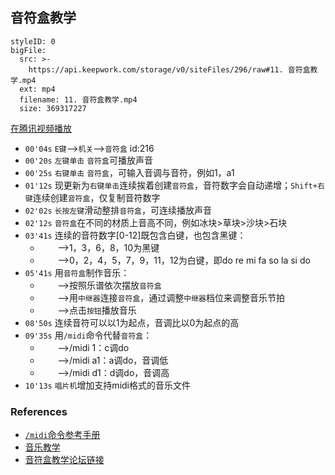 ## 音符盒教学

```@BigFile
styleID: 0
bigFile:
  src: >-
    https://api.keepwork.com/storage/v0/siteFiles/296/raw#11. 音符盒教学.mp4
  ext: mp4
  filename: 11. 音符盒教学.mp4
  size: 369317227
```
[在腾讯视频播放](https://v.qq.com/x/page/c0384q7s3v3.html)

- `00'04s` `E键`-->`机关`-->`音符盒` id:216
- `00'20s` `左键单击` `音符盒`可播放声音
- `00'25s` `右键单击` `音符盒`，可输入音调与音符，例如1，a1
- `01'12s` 现更新为`右键单击`连续挨着创建`音符盒`，音符数字会自动递增；`Shift+右键`连续创建`音符盒`，仅复制音符数字
- `02'02s` `长按左键`滑动整排`音符盒`，可连续播放声音
- `02'12s` `音符盒`在不同的材质上音高不同，例如冰块>草块>沙块>石块
- `03'41s` 连续的音符数字[0-12]既包含白键，也包含黑键：
  - &nbsp;&nbsp;&nbsp;&nbsp;&nbsp;&nbsp;&nbsp;-->1，3，6，8，10为黑键
  - &nbsp;&nbsp;&nbsp;&nbsp;&nbsp;&nbsp;&nbsp;-->0，2，4，5，7，9，11，12为白键，即do re mi fa so la si do
- `05'41s` 用`音符盒`制作音乐：
  - &nbsp;&nbsp;&nbsp;&nbsp;&nbsp;&nbsp;&nbsp;-->按照乐谱依次摆放`音符盒`
  - &nbsp;&nbsp;&nbsp;&nbsp;&nbsp;&nbsp;&nbsp;-->用`中继器`连接`音符盒`，通过调整`中继器`档位来调整音乐节拍
  - &nbsp;&nbsp;&nbsp;&nbsp;&nbsp;&nbsp;&nbsp;-->点击`按钮`播放音乐
- `08'50s` 连续音符可以以1为起点，音调比以0为起点的高
- `09'35s` 用`/midi`命令代替`音符盒`： 
  - &nbsp;&nbsp;&nbsp;&nbsp;&nbsp;&nbsp;&nbsp;-->/midi 1：c调do
  - &nbsp;&nbsp;&nbsp;&nbsp;&nbsp;&nbsp;&nbsp;-->/midi a1：a调do，音调低
  - &nbsp;&nbsp;&nbsp;&nbsp;&nbsp;&nbsp;&nbsp;-->/midi d1：d调do，音调高
- `10'13s` `唱片机`增加支持midi格式的音乐文件
  
### References
- [`/midi`命令参考手册](cmd_midi)
- [音乐教学](vt_music)
- [音符盒教学论坛链接](http://bbs.paraengine.com/forum.php?mod=viewthread&tid=262)
